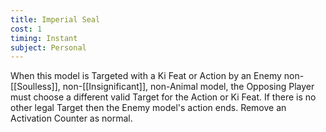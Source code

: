 ```yaml
---
title: Imperial Seal
cost: 1
timing: Instant
subject: Personal
---
```

When this model is Targeted with a Ki Feat or Action by an Enemy non-[[Soulless]], non-[[Insignificant]], non-Animal model, the Opposing Player must choose a different valid Target for the Action or Ki Feat.
If there is no other legal Target then the Enemy model's action ends. Remove an Activation Counter as normal.